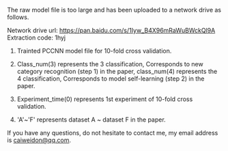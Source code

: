 The raw model file is too large and has been uploaded to a network drive as follows.

Network drive url: https://pan.baidu.com/s/1Iyw_B4X96mRaWuBWckQl9A
Extraction code: 1hyj

1. Trainted PCCNN model file for 10-fold cross validation.

2. Class_num(3) represents the 3 classification, Corresponds to new category recognition (step 1) in the paper, class_num(4) represents the 4 classification, Corresponds to model self-learning (step 2) in the paper.

3. Experiment_time(0) represents 1st experiment of 10-fold cross validation.

4. 'A'~'F' represents dataset A ~ dataset F in the paper.

If you have any questions, do not hesitate to contact me, my email address is caiweidon@qq.com.
